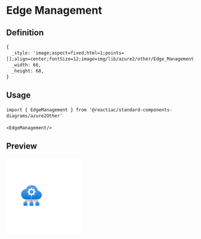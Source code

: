 # Edge Management

## Definition

```
{
  _style: 'image;aspect=fixed;html=1;points=[];align=center;fontSize=12;image=img/lib/azure2/other/Edge_Management.svg;strokeColor=none;',
  _width: 66,
  _height: 68,
}
```

## Usage

```
import { EdgeManagement } from '@reactiac/standard-components-diagrams/azure2Other'

<EdgeManagement/>
```

## Preview

<img src="./edge-management.png" width="200"/>
